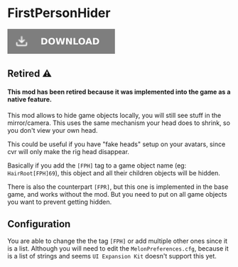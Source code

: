 # FirstPersonHider

![Download Latest FirstPersonHider.dll](../.Resources/DownloadButtonDisabled.svg "Download Latest FirstPersonHider.dll")

## Retired ⚠️

#### This mod has been retired because it was implemented into the game as a native feature.

This mod allows to hide game objects locally, you will still see stuff in the mirror/camera. This uses the same
mechanism your head does to shrink, so you don't view your own head.

This could be useful if you have "fake heads" setup on your avatars, since cvr will only make the rig head disappear.

Basically if you add the `[FPH]` tag to a game object name (eg: `HairRoot[FPH]69`), this object and all their children
objects will be hidden.

There is also the counterpart `[FPR]`, but this one is implemented in the base game, and works without the mod. But you
need to put on all game objects you want to prevent getting hidden.

## Configuration

You are able to change the the tag `[FPH]` or add multiple other ones since it is a list. Although you will need to edit
the `MelonPreferences.cfg`, because it is a list of strings and seems `UI Expansion Kit` doesn't support this yet.
